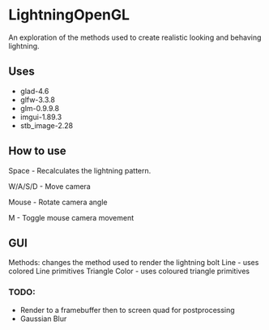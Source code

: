 # LightningOpenGL
An exploration of the methods used to create realistic looking and behaving lightning.

## Uses
- glad-4.6
- glfw-3.3.8
- glm-0.9.9.8
- imgui-1.89.3
- stb_image-2.28

## How to use

Space - Recalculates the lightning pattern.

W/A/S/D - Move camera

Mouse - Rotate camera angle

M - Toggle mouse camera movement

## GUI
Methods: changes the method used to render the lightning bolt
Line - uses colored Line primitives
Triangle Color - uses coloured triangle primitives

### TODO:
- Render to a framebuffer then to screen quad for postprocessing
- Gaussian Blur
